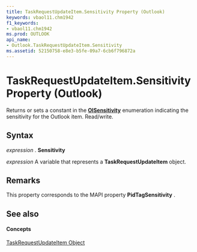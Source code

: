 ```yaml
---
title: TaskRequestUpdateItem.Sensitivity Property (Outlook)
keywords: vbaol11.chm1942
f1_keywords:
- vbaol11.chm1942
ms.prod: OUTLOOK
api_name:
- Outlook.TaskRequestUpdateItem.Sensitivity
ms.assetid: 52150758-e8e3-b5fe-09a7-6cb6f796872a
---
```



# TaskRequestUpdateItem.Sensitivity Property (Outlook)

Returns or sets a constant in the  **[OlSensitivity](olsensitivity-enumeration-outlook.md)** enumeration indicating the sensitivity for the Outlook item. Read/write.


## Syntax

 _expression_ . **Sensitivity**

 _expression_ A variable that represents a **TaskRequestUpdateItem** object.


## Remarks

This property corresponds to the MAPI property  **PidTagSensitivity** .


## See also


#### Concepts


[TaskRequestUpdateItem Object](taskrequestupdateitem-object-outlook.md)

